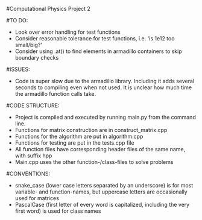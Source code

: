 #Computational Physics Project 2

#TO DO:
- Look over error handling for test functions
- Consider reasonable tolerance for test functions, i.e. 'is 1e12 too small/big?'
- Consider using .at() to find elements in armadillo containers to skip boundary checks

#ISSUES:
- Code is super slow due to the armadillo library. Including it adds several seconds to compiling even when not used. It is unclear how much time the armadillo function calls take.

#CODE STRUCTURE:
- Project is compiled and executed by running main.py from the command line.
- Functions for matrix construction are in construct_matrix.cpp
- Functions for the algorithm are put in algorithm.cpp
- Functions for testing are put in the tests.cpp file
- All function files have corresponding header files of the same name, with suffix hpp
- Main.cpp uses the other function-/class-files to solve problems

#CONVENTIONS:
- snake_case (lower case letters separated by an underscore) is for most variable- and function-names, but uppercase letters are occasionally used for matrices
- PascalCase (first letter of every word is capitalized, including the very first word) is used for class names
